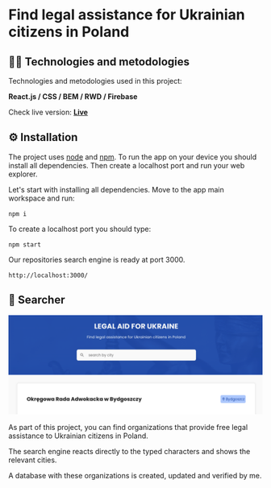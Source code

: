 # Find legal assistance for Ukrainian citizens in Poland

## :technologist: Technologies and metodologies

Technologies and metodologies used in this project:

**React.js / CSS / BEM / RWD / Firebase**

Check live version: **[Live](https://rafalkazik.github.io/free-legal-aid/)**

## :gear: Installation

The project uses [node](https://nodejs.org/en/) and [npm](https://www.npmjs.com/). To run the app on your device you should install all dependencies. Then create a localhost port and run your web explorer.

Let's start with installing all dependencies. Move to the app main workspace and run:

    npm i

To create a localhost port you should type:

    npm start

Our repositories search engine is ready at port 3000.

    http://localhost:3000/

## :mag_right: Searcher

![preview](./public/projectScrShot.png)

As part of this project, you can find organizations that provide free legal assistance to Ukrainian citizens in Poland.

The search engine reacts directly to the typed characters and shows the relevant cities.

A database with these organizations is created, updated and verified by me.

